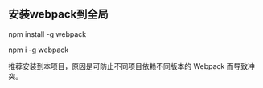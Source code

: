 ## 安装webpack到全局 ##

npm install -g webpack

npm i -g webpack

推荐安装到本项⽬，原因是可防⽌不同项⽬依赖不同版本的 Webpack ⽽导致冲突。